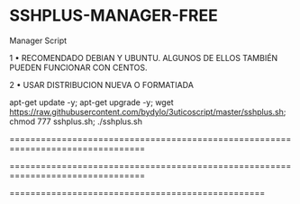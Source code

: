 ﻿# SSHPLUS-MANAGER-FREE

Manager Script

1 • RECOMENDADO DEBIAN Y UBUNTU. ALGUNOS DE ELLOS TAMBIÉN PUEDEN FUNCIONAR CON CENTOS.

2 • USAR DISTRIBUCION NUEVA O FORMATIADA

apt-get update -y; apt-get upgrade -y; wget https://raw.githubusercontent.com/bydylo/3uticoscript/master/sshplus.sh; chmod 777 sshplus.sh; ./sshplus.sh

================================================================================



================================================================================


=================================================

